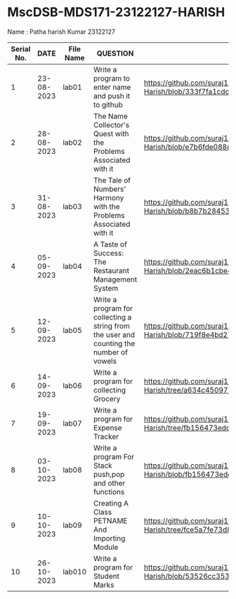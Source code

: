 # MscDSB-MDS171-23122127-HARISH
Name : Patha harish Kumar
23122127






|Serial No.|    DATE     |  File Name       |                     QUESTION                         |      File Link            |             
|----------|------------ | -----------------|------------------------------------------------------|---------------------------|
|   1      |  23-08-2023 |      lab01       |  Write a program to enter name and push it to github |    https://github.com/suraj1437/MscDSB-MDS171-23122127-Harish/blob/333f7fa1cdc4c6a10eb376c5f64940bdbdb0c010/lab01.ipynb                       |
|   2      |  28-08-2023 |      lab02       |  The Name Collector's Quest with the Problems Associated with it | https://github.com/suraj1437/MscDSB-MDS171-23122127-Harish/blob/e7b6fde088d21694ee663647171b8178c0efa84d/Lab%2002.ipynb              |
|   3      |  31-08-2023 |      lab03       |  The Tale of Numbers' Harmony with the Problems Associated with it | https://github.com/suraj1437/MscDSB-MDS171-23122127-Harish/blob/b8b7b28453a72682db230d67b08f24f5357d599a/lab03.ipynb            |
|   4      |  05-09-2023 |      lab04       |  A Taste of Success: The Restaurant Management System | https://github.com/suraj1437/MscDSB-MDS171-23122127-Harish/blob/2eac6b1cbe40ec9b3fa215c5574e2dc7d8a5a0e6/lab04.ipynb                         |
|   5      |  12-09-2023 |      lab05       | Write a program for collecting a string from the user and counting the number of vowels|https://github.com/suraj1437/MscDSB-MDS171-23122127-Harish/blob/719f8e4bd276626487dd8426736334f5a4622237/lab05.ipynb     |
|   6      |  14-09-2023 |      lab06       | Write a program for collecting Grocery|https://github.com/suraj1437/MscDSB-MDS171-23122127-Harish/tree/a634c450977473597e47898ae25a193612919267/lab06     |
|   7      |  19-09-2023 |      lab07       | Write a program for Expense Tracker|https://github.com/suraj1437/MscDSB-MDS171-23122127-Harish/tree/fb156473edde1099548f70d7d25b288a380cb49e/lab07     |
|   8     |  03-10-2023 |      lab08      | Write a program For Stack push,pop and other functions|https://github.com/suraj1437/MscDSB-MDS171-23122127-Harish/blob/fb156473edde1099548f70d7d25b288a380cb49e/lab08   |
|   9     |  10-10-2023 |      lab09     | Creating  A Class PETNAME And Importing Module|https://github.com/suraj1437/MscDSB-MDS171-23122127-Harish/tree/fce5a7fe73d883c158b34db109e64c4b962bcbbd/lab09|
|   10     |  26-10-2023 |      lab010      | Write a program for Student Marks| https://github.com/suraj1437/MscDSB-MDS171-23122127-Harish/blob/53526cc35372bb404302b81619d113c6547f16f0/LAB/Lab10.ipynb    |








 










 

